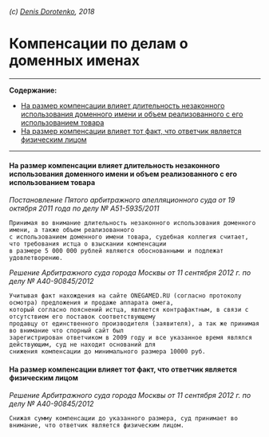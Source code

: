 *(c) [Denis Dorotenko](http://linkedin.com/in/dorotenko/), 2018*

# Компенсации по делам о доменных именах


----

**Содержание:**

* [На размер компенсации влияет длительность незаконного использования доменного имени и объем реализованного с его использованием товара](https://github.com/xCounsel/kardamon/blob/master/Russian/courts/compensation.md#На-размер-компенсации-влияет-длительность-незаконного-использования-доменного-имени-и-объем-реализованного-с-его-использованием-товара)
* [На размер компенсации влияет тот факт, что ответчик является физическим лицом](https://github.com/xCounsel/kardamon/blob/master/Russian/courts/compensation.md#На-размер-компенсации-влияет-тот-факт-что-ответчик-является-физическим-лицом)

----


#### На размер компенсации влияет длительность незаконного использования доменного имени и объем реализованного с его использованием товара
*Постановление Пятого арбитражного апелляционного суда от 19 октября 2011 года по делу № А51-5935/2011*
```
Принимая во внимание длительность незаконного использования доменного имени, а также объем реализованного 
с использованием доменного имени товара, судебная коллегия считает, что требования истца о взыскании компенсации 
в размере 5 000 000 рублей являются обоснованными и подлежат удовлетворению.
```

*Решение Арбитражного суда города Москвы от 11 сентября 2012 г. по делу № А40-90845/2012*
```
Учитывая факт нахождения на сайте ONEGAMED.RU (согласно протоколу осмотра) предложения и продаже аппарата омега, 
который согласно пояснений истца, является контрафактным, в связи с отсутствием его поставок соответствующему 
продавцу от единственного производителя (заявителя), а так же принимая во внимание что спорный сайт был 
зарегистрирован ответчиком в 2009 году и все указанное время являлся действующим, суд не находит оснований для 
снижения компенсации до минимального размера 10000 руб.
```




#### На размер компенсации влияет тот факт, что ответчик является физическим лицом
*Решение Арбитражного суда города Москвы от 11 сентября 2012 г. по делу № А40-90845/2012*
```
Снижая сумму компенсации до указанного размера, суд принимает во внимание, что ответчик является физическим лицом. 
```
